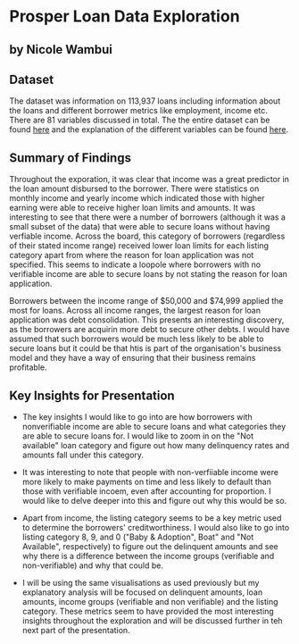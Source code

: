 # Prosper Loan Data Exploration
## by Nicole Wambui


## Dataset

The dataset was information on 113,937 loans including information about the loans and different borrower metrics like employment, income etc. There are 81 variables discussed in total. The the entire dataset can be found [here](https://www.google.com/url?q=https://s3.amazonaws.com/udacity-hosted-downloads/ud651/prosperLoanData.csv&sa=D&ust=1581581520570000) and the explanation of the different variables can be found [here](https://docs.google.com/spreadsheets/d/1gDyi_L4UvIrLTEC6Wri5nbaMmkGmLQBk-Yx3z0XDEtI/edit?usp=sharing).

## Summary of Findings

Throughout the exporation, it was clear that income was a great predictor in the loan amount disbursed to the borrower. There were statistics on monthly income and yearly income which indicated those with higher earning were able to receive higher loan limits and amounts. It was interesting to see that there were a number of borrowers (although it was a small subset of the data) that were able to secure loans without having verfiable income. Across the board, this category of borrowers (regardless of their stated income range) received lower loan limits for each listing category apart from where the reason for loan application was not specified. This seems to indicate a loopole where borrowers with no verifiable income are able to secure loans by not stating the reason for loan application.

Borrowers between the income range of $50,000 and $74,999 applied the most for loans. Across all income ranges, the largest reason for loan application was debt consolidation. This presents an interesting discovery, as the borrowers are acquirin more debt to secure other debts. I would have assumed that such borrowers would be much less likely to be able to secure loans but it could be that htis is part of the organisation's business model and they have a way of ensuring that their business remains profitable.


## Key Insights for Presentation

- The key insights I would like to go into are how borrowers with nonverifiable income are able to secure loans and what categories they are able to secure loans for. I would like to zoom in on the "Not available" loan category and figure out how many delinquency rates and amounts fall under this category.

- It was interesting to note that people with non-verfiiable income were more likely to make payments on time and less likely to default than those with verifiable incoem, even after accounting for proportion. I would like to delve deeper into this and figure out why this would be so.

- Apart from income, the listing category seems to be a key metric used to determine the borrowers' creditworthiness. I would also like to go into listing category 8, 9, and 0 ("Baby & Adoption", Boat" and "Not Available", respectively) to figure out the delinquent amounts and  see why there is a difference between the income groups (verifiable and non-verifiable) and why that could be.

- I will be using the same visualisations as used previously but my explanatory analysis will be focused on delinquent amounts, loan amounts, income groups (verifiable and non verifiable) and the listing category. These metrics seem to have provided the most interesting insights throughout the exploration and will be discussed further in teh next part of the presentation.